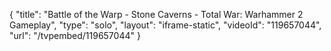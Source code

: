 {
    "title": "Battle of the Warp - Stone Caverns - Total War: Warhammer 2 Gameplay",
    "type": "solo",
    "layout": "iframe-static",
    "videoId": "119657044",
    "url": "\/tvpembed\/119657044"
}